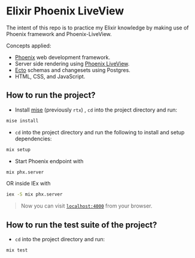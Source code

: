 # Elixir Phoenix LiveView

The intent of this repo is to practice my Elixir knowledge by making use of Phoenix framework and Phoenix-LiveView.

Concepts applied:

- [Phoenix](https://hexdocs.pm/phoenix/overview.html) web development framework.
- Server side rendering using [Phoenix LiveView](https://hexdocs.pm/phoenix_live_view/welcome.html).
- [Ecto](https://hexdocs.pm/ecto/Ecto.html) schemas and changesets using Postgres.
- HTML, CSS, and JavaScript.

## How to run the project?

- Install [mise](https://mise.jdx.dev/getting-started.html) (previously `rtx`) , `cd` into the project directory and run:

```bash
mise install
```

- `cd` into the project directory and run the following to install and setup dependencies:

```bash
mix setup
```

- Start Phoenix endpoint with

```bash
mix phx.server
```

OR inside IEx with

```bash
iex -S mix phx.server
```

> Now you can visit [`localhost:4000`](http://localhost:4000) from your browser.

## How to run the test suite of the project?

- `cd` into the project directory and run:

```bash
mix test
```
